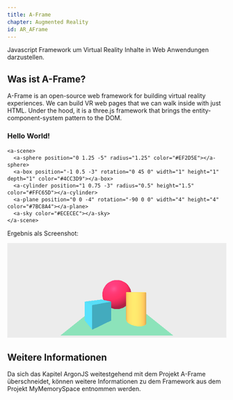 ```yaml
---
title: A-Frame
chapter: Augmented Reality
id: AR_AFrame
---
```


Javascript Framework um Virtual Reality Inhalte in Web Anwendungen darzustellen.

## Was ist A-Frame?

A-Frame is an open-source web framework for building virtual reality experiences. We can build VR web pages that we can walk inside with just HTML. Under the hood, it is a three.js framework that brings the entity-component-system pattern to the DOM.

### Hello World!

```
<a-scene>
  <a-sphere position="0 1.25 -5" radius="1.25" color="#EF2D5E"></a-sphere>
  <a-box position="-1 0.5 -3" rotation="0 45 0" width="1" height="1" depth="1" color="#4CC3D9"></a-box>
  <a-cylinder position="1 0.75 -3" radius="0.5" height="1.5" color="#FFC65D"></a-cylinder>
  <a-plane position="0 0 -4" rotation="-90 0 0" width="4" height="4" color="#7BC8A4"></a-plane>
  <a-sky color="#ECECEC"></a-sky>
</a-scene>
```

Ergebnis als Screenshot:

![Use Case System](./images/concepts/AFrameHelloWorld.png)


## Weitere Informationen
Da sich das Kapitel ArgonJS weitestgehend mit dem Projekt A-Frame überschneidet, können weitere Informationen zu dem Framework aus dem Projekt MyMemorySpace entnommen werden.


